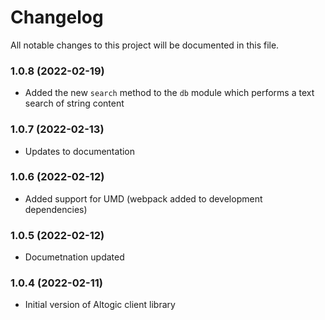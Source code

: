 # Changelog

All notable changes to this project will be documented in this file.

### 1.0.8 (2022-02-19)

-  Added the new `search` method to the `db` module which performs a text search of string content

### 1.0.7 (2022-02-13)

-  Updates to documentation

### 1.0.6 (2022-02-12)

-  Added support for UMD (webpack added to development dependencies)

### 1.0.5 (2022-02-12)

-  Documetnation updated

### 1.0.4 (2022-02-11)

-  Initial version of Altogic client library
